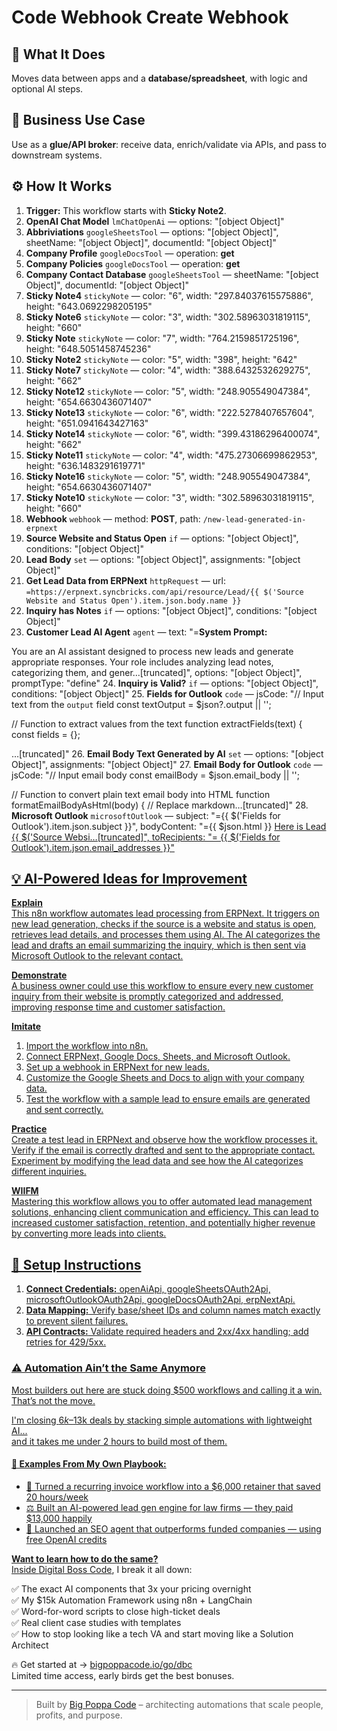 # Code Webhook Create Webhook
  ## 🚀 What It Does
  Moves data between apps and a **database/spreadsheet**, with logic and optional AI steps.
  
  ## 💼 Business Use Case
  Use as a **glue/API broker**: receive data, enrich/validate via APIs, and pass to downstream systems.
  
  ## ⚙️ How It Works
  1. **Trigger:** This workflow starts with **Sticky Note2**.
  2. **OpenAI Chat Model** `lmChatOpenAi` — options: "[object Object]"
3. **Abbriviations** `googleSheetsTool` — options: "[object Object]", sheetName: "[object Object]", documentId: "[object Object]"
4. **Company Profile** `googleDocsTool` — operation: **get**
5. **Company Policies** `googleDocsTool` — operation: **get**
6. **Company Contact Database** `googleSheetsTool` — sheetName: "[object Object]", documentId: "[object Object]"
7. **Sticky Note4** `stickyNote` — color: "6", width: "297.84037615575886", height: "643.0692298205195"
8. **Sticky Note6** `stickyNote` — color: "3", width: "302.58963031819115", height: "660"
9. **Sticky Note** `stickyNote` — color: "7", width: "764.2159851725196", height: "648.5051458745236"
10. **Sticky Note2** `stickyNote` — color: "5", width: "398", height: "642"
11. **Sticky Note7** `stickyNote` — color: "4", width: "388.6432532629275", height: "662"
12. **Sticky Note12** `stickyNote` — color: "5", width: "248.905549047384", height: "654.6630436071407"
13. **Sticky Note13** `stickyNote` — color: "6", width: "222.5278407657604", height: "651.0941643427163"
14. **Sticky Note14** `stickyNote` — color: "6", width: "399.43186296400074", height: "662"
15. **Sticky Note11** `stickyNote` — color: "4", width: "475.27306699862953", height: "636.1483291619771"
16. **Sticky Note16** `stickyNote` — color: "5", width: "248.905549047384", height: "654.6630436071407"
17. **Sticky Note10** `stickyNote` — color: "3", width: "302.58963031819115", height: "660"
18. **Webhook** `webhook` — method: **POST**, path: `/new-lead-generated-in-erpnext`
19. **Source Website and Status Open** `if` — options: "[object Object]", conditions: "[object Object]"
20. **Lead Body** `set` — options: "[object Object]", assignments: "[object Object]"
21. **Get Lead Data from ERPNext** `httpRequest` — url: `=https://erpnext.syncbricks.com/api/resource/Lead/{{ $('Source Website and Status Open').item.json.body.name }}`
22. **Inquiry has Notes** `if` — options: "[object Object]", conditions: "[object Object]"
23. **Customer Lead AI Agent** `agent` — text: "=**System Prompt:**

You are an AI assistant designed to process new leads and generate appropriate responses. Your role includes analyzing lead notes, categorizing them, and gener…[truncated]", options: "[object Object]", promptType: "define"
24. **Inquiry is Valid?** `if` — options: "[object Object]", conditions: "[object Object]"
25. **Fields for Outlook** `code` — jsCode: "// Input text from the `output` field
const textOutput = $json?.output || '';

// Function to extract values from the text
function extractFields(text) {
    const fields = {};

  …[truncated]"
26. **Email Body Text Generated by AI** `set` — options: "[object Object]", assignments: "[object Object]"
27. **Email Body for Outlook** `code` — jsCode: "// Input email body
const emailBody = $json.email_body || '';

// Function to convert plain text email body into HTML
function formatEmailBodyAsHtml(body) {
    // Replace markdown…[truncated]"
28. **Microsoft Outlook** `microsoftOutlook` — subject: "={{ $('Fields for Outlook').item.json.subject }}", bodyContent: "={{ $json.html }}
<a href="https://erpnext.syncbricks.com/app/lead/{{ $('Webhook').item.json.body.name }}" target="_blank" rel="noopener noreferrer">Here is Lead {{ $('Source Websi…[truncated]", toRecipients: "= {{ $('Fields for Outlook').item.json.email_addresses }}"
  
  ## 💡 AI-Powered Ideas for Improvement
  **Explain**  
This n8n workflow automates lead processing from ERPNext. It triggers on new lead generation, checks if the source is a website and status is open, retrieves lead details, and processes them using AI. The AI categorizes the lead and drafts an email summarizing the inquiry, which is then sent via Microsoft Outlook to the relevant contact.

**Demonstrate**  
A business owner could use this workflow to ensure every new customer inquiry from their website is promptly categorized and addressed, improving response time and customer satisfaction.

**Imitate**  
1. Import the workflow into n8n.  
2. Connect ERPNext, Google Docs, Sheets, and Microsoft Outlook.  
3. Set up a webhook in ERPNext for new leads.  
4. Customize the Google Sheets and Docs to align with your company data.  
5. Test the workflow with a sample lead to ensure emails are generated and sent correctly.

**Practice**  
Create a test lead in ERPNext and observe how the workflow processes it. Verify if the email is correctly drafted and sent to the appropriate contact. Experiment by modifying the lead data and see how the AI categorizes different inquiries.

**WIIFM**  
Mastering this workflow allows you to offer automated lead management solutions, enhancing client communication and efficiency. This can lead to increased customer satisfaction, retention, and potentially higher revenue by converting more leads into clients.
  
  ## 🔧 Setup Instructions
  1. **Connect Credentials:** openAiApi, googleSheetsOAuth2Api, microsoftOutlookOAuth2Api, googleDocsOAuth2Api, erpNextApi.
2. **Data Mapping:** Verify base/sheet IDs and column names match exactly to prevent silent failures.
3. **API Contracts:** Validate required headers and 2xx/4xx handling; add retries for 429/5xx.
  
### ⚠️ Automation Ain’t the Same Anymore

Most builders out here are stuck doing $500 workflows and calling it a win.  
That’s not the move.  

I'm closing $6k–$13k deals by stacking simple automations with lightweight AI...  
and it takes me under 2 hours to build most of them.

#### 🧠 Examples From My Own Playbook:
- 🔁 Turned a recurring invoice workflow into a $6,000 retainer that saved 20 hours/week  
- ⚖️ Built an AI-powered lead gen engine for law firms — they paid $13,000 happily  
- 🚀 Launched an SEO agent that outperforms funded companies — using free OpenAI credits  

**Want to learn how to do the same?**  
Inside [Digital Boss Code](https://bigpoppacode.io/go/dbc), I break it all down:

✅ The exact AI components that 3x your pricing overnight  
✅ My $15k Automation Framework using n8n + LangChain  
✅ Word-for-word scripts to close high-ticket deals  
✅ Real client case studies with templates  
✅ How to stop looking like a tech VA and start moving like a Solution Architect  

🔥 Get started at → [bigpoppacode.io/go/dbc](https://bigpoppacode.io/go/dbc)  
Limited time access, early birds get the best bonuses.

---
> Built by [Big Poppa Code](https://bigpoppacode.io) – architecting automations that scale people, profits, and purpose.
  